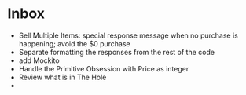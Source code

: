 # Inbox

- Sell Multiple Items: special response message when no purchase is happening; avoid the $0 purchase
- Separate formatting the responses from the rest of the code
- add Mockito
- Handle the Primitive Obsession with Price as integer
- Review what is in The Hole
- 